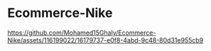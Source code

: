 # Ecommerce-Nike

https://github.com/Mohamed15Ghaly/Ecommerce-Nike/assets/116199022/16179737-e0f8-4abd-9c48-80d31e955cb9

